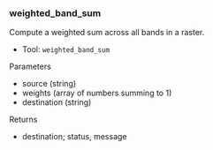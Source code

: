 ### weighted_band_sum

Compute a weighted sum across all bands in a raster.

- Tool: `weighted_band_sum`

Parameters

- source (string)
- weights (array of numbers summing to 1)
- destination (string)

Returns

- destination; status, message
